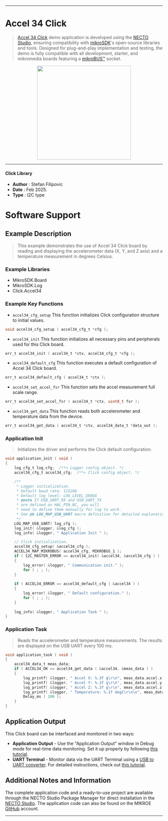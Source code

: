 
---
# Accel 34 Click

> [Accel 34 Click](https://www.mikroe.com/?pid_product=MIKROE-6566) demo application is developed using
the [NECTO Studio](https://www.mikroe.com/necto), ensuring compatibility with [mikroSDK](https://www.mikroe.com/mikrosdk)'s
open-source libraries and tools. Designed for plug-and-play implementation and testing, the demo is fully compatible with
all development, starter, and mikromedia boards featuring a [mikroBUS&trade;](https://www.mikroe.com/mikrobus) socket.

<p align="center">
  <img src="https://www.mikroe.com/?pid_product=MIKROE-6566&image=1" height=300px>
</p>

---

#### Click Library

- **Author**        : Stefan Filipovic
- **Date**          : Feb 2025.
- **Type**          : I2C type

# Software Support

## Example Description

> This example demonstrates the use of Accel 34 Click board by reading and
displaying the accelerometer data (X, Y, and Z axis) and a temperature
measurement in degrees Celsius.

### Example Libraries

- MikroSDK.Board
- MikroSDK.Log
- Click.Accel34

### Example Key Functions

- `accel34_cfg_setup` This function initializes Click configuration structure to initial values.
```c
void accel34_cfg_setup ( accel34_cfg_t *cfg );
```

- `accel34_init` This function initializes all necessary pins and peripherals used for this Click board.
```c
err_t accel34_init ( accel34_t *ctx, accel34_cfg_t *cfg );
```

- `accel34_default_cfg` This function executes a default configuration of Accel 34 Click board.
```c
err_t accel34_default_cfg ( accel34_t *ctx );
```

- `accel34_set_accel_fsr` This function sets the accel measurement full scale range.
```c
err_t accel34_set_accel_fsr ( accel34_t *ctx, uint8_t fsr );
```

- `accel34_get_data` This function reads both accelerometer and temperature data from the device.
```c
err_t accel34_get_data ( accel34_t *ctx, accel34_data_t *data_out );
```

### Application Init

> Initializes the driver and performs the Click default configuration.

```c
void application_init ( void )
{
    log_cfg_t log_cfg;  /**< Logger config object. */
    accel34_cfg_t accel34_cfg;  /**< Click config object. */

    /** 
     * Logger initialization.
     * Default baud rate: 115200
     * Default log level: LOG_LEVEL_DEBUG
     * @note If USB_UART_RX and USB_UART_TX 
     * are defined as HAL_PIN_NC, you will 
     * need to define them manually for log to work. 
     * See @b LOG_MAP_USB_UART macro definition for detailed explanation.
     */
    LOG_MAP_USB_UART( log_cfg );
    log_init( &logger, &log_cfg );
    log_info( &logger, " Application Init " );

    // Click initialization.
    accel34_cfg_setup( &accel34_cfg );
    ACCEL34_MAP_MIKROBUS( accel34_cfg, MIKROBUS_1 );
    if ( I2C_MASTER_ERROR == accel34_init( &accel34, &accel34_cfg ) )
    {
        log_error( &logger, " Communication init." );
        for ( ; ; );
    }
    
    if ( ACCEL34_ERROR == accel34_default_cfg ( &accel34 ) )
    {
        log_error( &logger, " Default configuration." );
        for ( ; ; );
    }
    
    log_info( &logger, " Application Task " );
}
```

### Application Task

> Reads the accelerometer and temperature measurements. The results are displayed on the USB UART every 100 ms.

```c
void application_task ( void )
{
    accel34_data_t meas_data;
    if ( ACCEL34_OK == accel34_get_data ( &accel34, &meas_data ) )
    {
        log_printf( &logger, " Accel X: %.3f g\r\n", meas_data.accel.x );
        log_printf( &logger, " Accel Y: %.3f g\r\n", meas_data.accel.y );
        log_printf( &logger, " Accel Z: %.3f g\r\n", meas_data.accel.z );
        log_printf( &logger, " Temperature: %.1f degC\r\n\n", meas_data.temperature );
        Delay_ms ( 100 );
    }
}
```

## Application Output

This Click board can be interfaced and monitored in two ways:
- **Application Output** - Use the "Application Output" window in Debug mode for real-time data monitoring.
Set it up properly by following [this tutorial](https://www.youtube.com/watch?v=ta5yyk1Woy4).
- **UART Terminal** - Monitor data via the UART Terminal using
a [USB to UART converter](https://www.mikroe.com/click/interface/usb?interface*=uart,uart). For detailed instructions,
check out [this tutorial](https://help.mikroe.com/necto/v2/Getting%20Started/Tools/UARTTerminalTool).

## Additional Notes and Information

The complete application code and a ready-to-use project are available through the NECTO Studio Package Manager for 
direct installation in the [NECTO Studio](https://www.mikroe.com/necto). The application code can also be found on
the MIKROE [GitHub](https://github.com/MikroElektronika/mikrosdk_click_v2) account.

---
